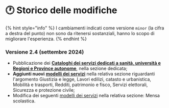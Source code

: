 # 🕐 Storico delle modifiche

{% hint style="info" %}
I cambiamenti indicati come versione `minor` (la cifra a destra del punto) non sono da ritenersi sostanziali, hanno lo scopo di migliorare l'esperienza.
{% endhint %}

### Versione 2.4 (settembre 2024)

* Pubblicazione dei [**Cataloghi dei servizi dedicati a sanità, università e Regioni e Province autonome**](catalogo-dei-servizi-e-modelli/i-cataloghi-dei-servizi-di-io.md), nella sezione dedicata;
* **Aggiunti nuovi** [**modelli dei servizi**](catalogo-dei-servizi-e-modelli/i-modelli-dei-servizi-piu-frequenti.md) nella relativa sezione riguardanti l'argomento Giustizia e legge, Lavori edilizi, catasto e urbanistica, Mobilità e trasporti, Redditi, patrimonio e fisco, Servizi elettorali, Sicurezza e protezione civile;
* Modifica dei seguenti [modelli dei servizi](catalogo-dei-servizi-e-modelli/i-modelli-dei-servizi-piu-frequenti.md) nella relativa sezione: Mensa scolastica.

